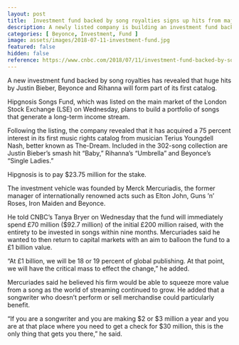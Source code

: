 ```yaml
---
layout: post
title:  Investment fund backed by song royalties signs up hits from major stars
description: A newly listed company is building an investment fund backed by song royalties..
categories: [ Beyonce, Investment, Fund ]
image: assets/images/2018-07-11-investment-fund.jpg
featured: false
hidden: false
reference: https://www.cnbc.com/2018/07/11/investment-fund-backed-by-song-royalties-signs-up-hits-from-major-star.html
---
```

A new investment fund backed by song royalties has revealed that huge hits by Justin Bieber, Beyonce and Rihanna will form part of its first catalog.

Hipgnosis Songs Fund, which was listed on the main market of the London Stock Exchange (LSE) on Wednesday, plans to build a portfolio of songs that generate a long-term income stream.

Following the listing, the company revealed that it has acquired a 75 percent interest in its first music rights catalog from musician Terius Youngdell Nash, better known as The-Dream. Included in the 302-song collection are Justin Bieber’s smash hit “Baby,” Rihanna’s “Umbrella” and Beyonce’s “Single Ladies.”

Hipgnosis is to pay $23.75 million for the stake.

The investment vehicle was founded by Merck Mercuriadis, the former manager of internationally renowned acts such as Elton John, Guns ’n’ Roses, Iron Maiden and Beyonce.

He told CNBC’s Tanya Bryer on Wednesday that the fund will immediately spend £70 million ($92.7 million) of the initial £200 million raised, with the entirety to be invested in songs within nine months. Mercuriades said he wanted to then return to capital markets with an aim to balloon the fund to a £1 billion value.

“At £1 billion, we will be 18 or 19 percent of global publishing. At that point, we will have the critical mass to effect the change,” he added.

Mercuriades said he believed his firm would be able to squeeze more value from a song as the world of streaming continued to grow. He added that a songwriter who doesn’t perform or sell merchandise could particularly benefit.

“If you are a songwriter and you are making $2 or $3 million a year and you are at that place where you need to get a check for $30 million, this is the only thing that gets you there,” he said.
